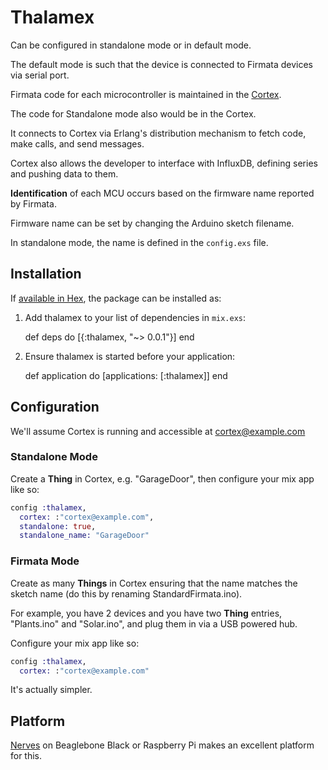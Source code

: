 # Thalamex

Can be configured in standalone mode or in default mode.

The default mode is such that the device is connected to Firmata devices via serial port.

Firmata code for each microcontroller is maintained in the [Cortex](https://github.com/fatehitech/cortex).

The code for Standalone mode also would be in the Cortex.

It connects to Cortex via Erlang's distribution mechanism to fetch code, make calls, and send messages.

Cortex also allows the developer to interface with InfluxDB, defining series and pushing data to them.

**Identification** of each MCU occurs based on the firmware name reported by Firmata.

Firmware name can be set by changing the Arduino sketch filename.

In standalone mode, the name is defined in the `config.exs` file.

## Installation

If [available in Hex](https://hex.pm/docs/publish), the package can be installed as:

  1. Add thalamex to your list of dependencies in `mix.exs`:

        def deps do
          [{:thalamex, "~> 0.0.1"}]
        end

  2. Ensure thalamex is started before your application:

        def application do
          [applications: [:thalamex]]
        end

## Configuration

We'll assume Cortex is running and accessible at cortex@example.com

### Standalone Mode

Create a **Thing** in Cortex, e.g. "GarageDoor", then configure your mix app like so:

```elixir
config :thalamex,
  cortex: :"cortex@example.com",
  standalone: true,
  standalone_name: "GarageDoor"
```

### Firmata Mode

Create as many **Things** in Cortex ensuring that the name matches the sketch name (do this by renaming StandardFirmata.ino).

For example, you have 2 devices and you have two **Thing** entries, "Plants.ino" and "Solar.ino", and plug them in via a USB powered hub.

Configure your mix app like so:

```elixir
config :thalamex,
  cortex: :"cortex@example.com"
```

It's actually simpler.

## Platform

[Nerves](http://nerves-project.org) on Beaglebone Black or Raspberry Pi makes an excellent platform for this.
